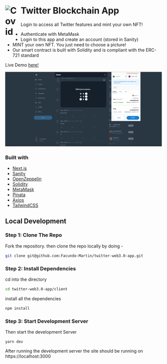 # Twitter Blockchain App   <img align="left" alt="Covid" width="40px" src="https://www.svgrepo.com/show/183608/twitter.svg" style="padding-right:10px;" />

Login to access all Twitter features and mint your own NFT!

- Authenticate with MetaMask
- Login to this app and create an account (stored in Sanity)
- MINT your own NFT. You just need to choose a picture!
- Our smart contract is built with Solidity and is compliant with the ERC-721 standard

Live Demo [here!](https://twitter-blockchain-8nsqhzxwu-facundo-martin.vercel.app/)

![preview img](/preview.png)

### Built with

- [Next.js](https://nextjs.org/)
- [Sanity](https://www.sanity.io/)
- [OpenZeppelin](https://openzeppelin.com/)
- [Solidity](https://www.solidity.io/)
- [MetaMask](https://metamask.io/)
- [Pinata](https://www.pinata.cloud/)
- [Axios](https://axios-http.com/docs/intro)
- [TailwindCSS](https://tailwindcss.com/)

## Local Development

### Step 1: Clone The Repo

Fork the repository. then clone the repo locally by doing -

```bash
git clone git@github.com:Facundo-Martin/twitter-web3.0-app.git
```

### Step 2: Install Dependencies

cd into the directory

```bash
cd twitter-web3.0-app/client
```

install all the dependencies

```bash
npm install
```

### Step 3: Start Development Server

Then start the development Server

```
yarn dev
```

After running the development server the site should be running on https://localhost:3000
